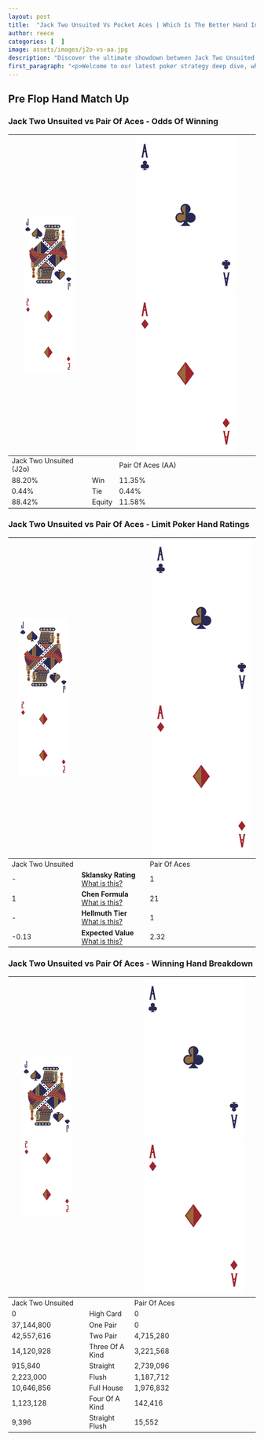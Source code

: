 ```yaml
---
layout: post
title:  "Jack Two Unsuited Vs Pocket Aces | Which Is The Better Hand In Poker? A Complete Guide"
author: reece
categories: [  ]
image: assets/images/j2o-vs-aa.jpg
description: "Discover the ultimate showdown between Jack Two Unsuited and Pair Of Aces in poker! Uncover the odds, strategies, and scenarios where one hand triumphs over the other. Get ready to up your poker game with this thrilling analysis."
first_paragraph: "<p>Welcome to our latest poker strategy deep dive, where we're pitting two distinct hands against each other in a high-stakes showdown: Jack Two Unsuited vs Pair Of Aces.</p><p>In the dynamic world of poker, every decision counts, and knowing which hand holds the upper hand is key to your success at the table.</p><p>In this article, we'll dissect these two hands, explore the scenarios where one dominates the other, and equip you with the knowledge to make strategic choices that can tip the odds in your favor.</p><p>Get ready to unravel the intriguing dynamics of these poker hands and elevate your game to new heights.</p>"
---
```




[comment]: # (sp0)

## Pre Flop Hand Match Up

<div class="table hand-ratings" markdown="1"> 



### Jack Two Unsuited vs Pair Of Aces - Odds Of Winning


    
| ![image info](assets/images/hand1/J.png) ![image info](assets/images/hand1/2o.png) |  | ![image info](assets/images/hand2/A.png) ![image info](assets/images/hand2/Ao.png) |
| -------- | -------- | -------- |
| Jack Two Unsuited (J2o) |  | Pair Of Aces (AA) |
| 88.20% | Win | 11.35% |
| 0.44% | Tie | 0.44% |
| 88.42% | Equity | 11.58% |




[comment]: # (sp1)



### Jack Two Unsuited vs Pair Of Aces - Limit Poker Hand Ratings


    
| ![image info](assets/images/hand1/J.png) ![image info](assets/images/hand1/2o.png) |  | ![image info](assets/images/hand2/A.png) ![image info](assets/images/hand2/Ao.png) |
| -------- | -------- | -------- |
| Jack Two Unsuited |  | Pair Of Aces |
| - | **Sklansky Rating** [What is this?](/sklansky-rating-explained) | 1 |
| 1 | **Chen Formula** [What is this?](/chen-formula-explained) | 21 |
| - | **Hellmuth Tier** [What is this?](/Hellmuth-tier-explained) | 1 |
| -0.13 | **Expected Value** [What is this?](/expected-value-explained) | 2.32 |




[comment]: # (sp2)



### Jack Two Unsuited vs Pair Of Aces - Winning Hand Breakdown


    
| ![image info](assets/images/hand1/J.png) ![image info](assets/images/hand1/2o.png) |  | ![image info](assets/images/hand2/A.png) ![image info](assets/images/hand2/Ao.png) |
| -------- | -------- | -------- |
| Jack Two Unsuited |  | Pair Of Aces |
| 0 | High Card | 0 |
| 37,144,800 | One Pair | 0 |
| 42,557,616 | Two Pair | 4,715,280 |
| 14,120,928 | Three Of A Kind | 3,221,568 |
| 915,840 | Straight | 2,739,096 |
| 2,223,000 | Flush | 1,187,712 |
| 10,646,856 | Full House | 1,976,832 |
| 1,123,128 | Four Of A Kind | 142,416 |
| 9,396 | Straight Flush | 15,552 |




[comment]: # (sp3)



</div>

[comment]: # (sp4)



[comment]: # (sp5)

